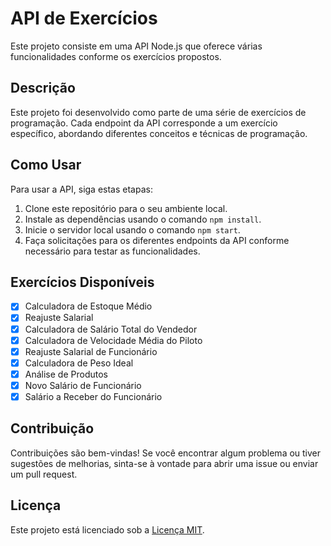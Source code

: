 # API de Exercícios

Este projeto consiste em uma API Node.js que oferece várias funcionalidades conforme os exercícios propostos.

## Descrição

Este projeto foi desenvolvido como parte de uma série de exercícios de programação. Cada endpoint da API corresponde a um exercício específico, abordando diferentes conceitos e técnicas de programação.

## Como Usar

Para usar a API, siga estas etapas:

1. Clone este repositório para o seu ambiente local.
2. Instale as dependências usando o comando `npm install`.
3. Inicie o servidor local usando o comando `npm start`.
4. Faça solicitações para os diferentes endpoints da API conforme necessário para testar as funcionalidades.

## Exercícios Disponíveis

- [x] Calculadora de Estoque Médio
- [x] Reajuste Salarial
- [x] Calculadora de Salário Total do Vendedor
- [x] Calculadora de Velocidade Média do Piloto
- [x] Reajuste Salarial de Funcionário
- [x] Calculadora de Peso Ideal
- [x] Análise de Produtos
- [x] Novo Salário de Funcionário
- [x] Salário a Receber do Funcionário

## Contribuição

Contribuições são bem-vindas! Se você encontrar algum problema ou tiver sugestões de melhorias, sinta-se à vontade para abrir uma issue ou enviar um pull request.

## Licença

Este projeto está licenciado sob a [Licença MIT](https://opensource.org/licenses/MIT).
